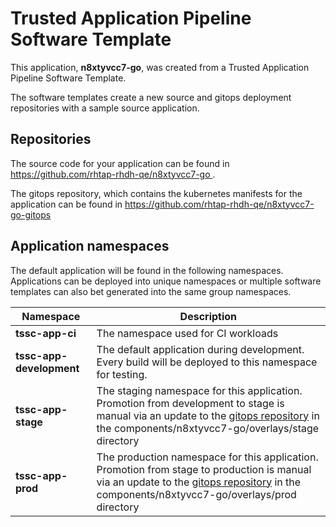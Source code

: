# Trusted Application Pipeline Software Template

This application, **n8xtyvcc7-go**, was created from a Trusted Application Pipeline Software Template.

The software templates create a new source and gitops deployment repositories with a sample source application. 

## Repositories

The source code for your application can be found in [https://github.com/rhtap-rhdh-qe/n8xtyvcc7-go ](https://github.com/rhtap-rhdh-qe/n8xtyvcc7-go ).
 
The gitops repository, which contains the kubernetes manifests for the application can be found in 
[https://github.com/rhtap-rhdh-qe/n8xtyvcc7-go-gitops ](https://github.com/rhtap-rhdh-qe/n8xtyvcc7-go-gitops ) 

## Application namespaces 

The default application will be found in the following namespaces. Applications can be deployed into unique namespaces or multiple software templates can also bet generated into the same group namespaces.  

|  Namespace   |  Description   |  
| -------- | -------- |
| **tssc-app-ci** | The namespace used for CI workloads |
| **tssc-app-development** | The default application during development. Every build will be deployed to this namespace for testing. |
| **tssc-app-stage** | The staging namespace for this application. Promotion from development to stage is manual via an update to the [gitops repository](https://github.com/rhtap-rhdh-qe/n8xtyvcc7-go-gitops ) in the components/n8xtyvcc7-go/overlays/stage directory |
| **tssc-app-prod** | The production namespace for this application. Promotion from stage to production is manual via an update to the [gitops repository](https://github.com/rhtap-rhdh-qe/n8xtyvcc7-go-gitops ) in the components/n8xtyvcc7-go/overlays/prod directory |